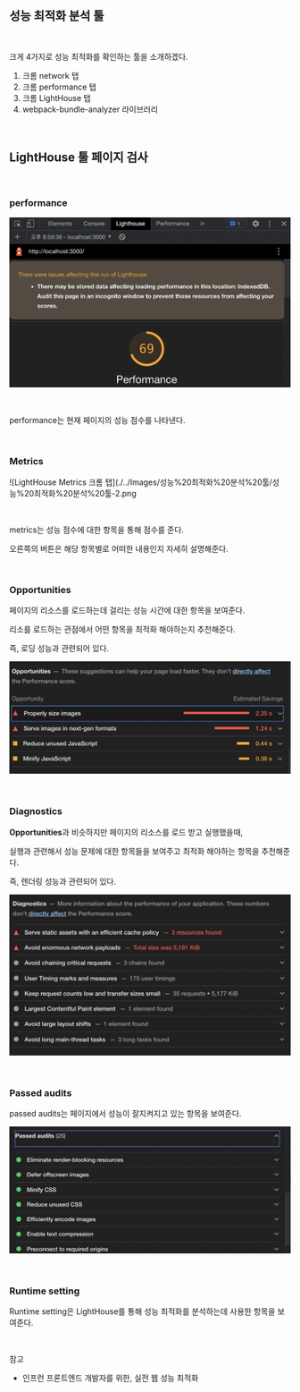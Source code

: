 ## 성능 최적화 분석 툴

<br>

크게 4가지로 성능 최적화를 확인하는 툴을 소개하겠다.

1. 크롬 network 탭
2. 크롬 performance 탭
3. 크롬 LightHouse 탭
4. webpack-bundle-analyzer 라이브러리

<br>

## LightHouse 툴 페이지 검사

<br>

### performance

![LightHouse performance 크롬 탭](./../Images/성능%20최적화%20분석%20툴/성능%20최적화%20분석%20툴-1.png)

<br>

performance는 현재 페이지의 성능 점수를 나타낸다.

<br>

### Metrics

![LightHouse Metrics 크롬 탭](./../Images/성능%20최적화%20분석%20툴/성능%20최적화%20분석%20툴-2.png

<br>

metrics는 성능 점수에 대한 항목을 통해 점수를 준다.

오른쪽의 버튼은 해당 항목별로 어떠한 내용인지 자세히 설명해준다.

<br>

### Opportunities

페이지의 리소스를 로드하는데 걸리는 성능 시간에 대한 항목을 보여준다.

리소를 로드하는 관점에서 어떤 항목을 최적화 해야하는지 추천해준다.

즉, 로딩 성능과 관련되어 있다.

![LightHouse Opportunities 크롬 탭](./../Images/성능%20최적화%20분석%20툴/성능%20최적화%20분석%20툴-3.png)

<br>

### Diagnostics

**Opportunities**과 비슷하지만 페이지의 리소스를 로드 받고 실행했을때,

실행과 관련해서 성능 문제에 대한 항목들을 보여주고 최적화 해야하는 항목을 추천해준다.

즉, 렌더링 성능과 관련되어 있다.

![LightHouse Diagnostics 크롬 탭](./../Images/성능%20최적화%20분석%20툴/성능%20최적화%20분석%20툴-4.png)

<br>

### Passed audits

passed audits는 페이지에서 성능이 잘지켜지고 있는 항목을 보여준다.

![LightHouse Passed audits 크롬 탭](./../Images/성능%20최적화%20분석%20툴/성능%20최적화%20분석%20툴-5.png)

<br>

### Runtime setting

Runtime setting은 LightHouse를 통해 성능 최적화를 분석하는데 사용한 항목을 보여준다.

<br>

참고

- 인프런 프론트엔드 개발자를 위한, 실전 웹 성능 최적화
